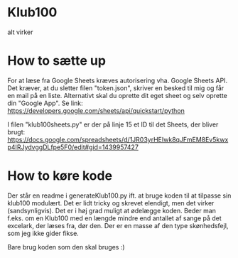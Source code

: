 # Klub100
 
alt virker

# How to sætte up

For at læse fra Google Sheets kræves autorisering vha. Google Sheets API. Det kræver, at du sletter filen "token.json", skriver en besked til mig og får en mail på en liste. Alternativt skal du oprette dit eget sheet og selv oprette din "Google App". Se link:
https://developers.google.com/sheets/api/quickstart/python

I filen "klub100sheets.py" er der på linje 15 et ID til det Sheets, der bliver brugt:
https://docs.google.com/spreadsheets/d/1JR03yrHEIwk8qJFmEM8Ev5kwxp4IRJydvggDLfpe5F0/edit#gid=1439957427


# How to køre kode

Der står en readme i generateKlub100.py ift. at bruge koden til at tilpasse sin klub100 modulært. Det er lidt tricky og skrevet elendigt, men det virker (sandsynligvis).
Det er i høj grad muligt at ødelægge koden. Beder man f.eks. om en Klub100 med en længde mindre end antallet af sange på det excelark, der læses fra, dør den. Der er en masse af den type skønhedsfejl, som jeg ikke gider fikse. 

Bare brug koden som den skal bruges :)

